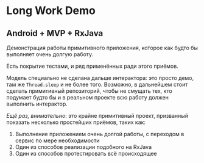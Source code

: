 # Long Work Demo
## Android + MVP + RxJava

Демонстрация работы примитивного приложения, которое как будто бы выполняет очень
долгую работу.

Есть покрытие тестами, и ряд применённых ради этого приёмов.

Модель специально не сделана дальше интерактора: это просто демо, там же
```Thread.sleep``` и не более того. Возможно, в дальнейшем стоит сделать примитивный
репозиторий, чтобы не смущать тех, кто подумает будто бы и в реальном проекте всю работу
должен выполнить интерактор.

*Ещё раз, внимательно*: это крайне примитивный проект, призванный показать несколько
простейших приёмов, таких как:

1. Выполнение приложением очень долгой работы, с переходом в сервис по мере необходимости
2. Один из способов реализации подобного на RxJava
3. Один из способов протестировать всё происходящее
